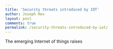 ```yaml
---
title: 'Security threats introduced by IOT'
author: Joseph Rex
layout: post
comments: true
permalink: /security-threats-introduced-by-iot/
---
```


The emerging Internet of things raises 